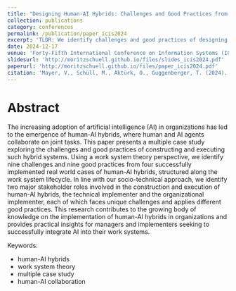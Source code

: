 ```yaml
---
title: "Designing Human-AI Hybrids: Challenges and Good Practices from a Multiple Case Study"
collection: publications
category: conferences
permalink: /publication/paper_icis2024
excerpt: 'TLDR: We identify challenges and good practices of designing human-AI hybrids from four empirical cases'
date: 2024-12-17
venue: 'Forty-Fifth International Conference on Information Systems (ICIS 2024)'
slidesurl: 'http://moritzschuell.github.io/files/slides_icis2024.pdf'
paperurl: 'http://moritzschuell.github.io/files/paper_icis2024.pdf'
citation: 'Mayer, V., Schüll, M., Aktürk, O., Guggenberger, T. (2024). Designing Human-AI Hybrids: Challenges and Good Practices from a Multiple Case Study. ICIS 2024 Proceedings.'
---
```


Abstract
======
The increasing adoption of artificial intelligence (AI) in organizations has led to the emergence of human-AI hybrids, where human and AI agents collaborate on joint tasks. This paper presents a multiple case study exploring the challenges and good practices of constructing and executing such hybrid systems. Using a work system theory perspective, we identify nine challenges and nine good practices from four successfully implemented real world cases of human-AI hybrids, structured along the work system lifecycle. In line with our socio-technical approach, we identify two major stakeholder roles involved in the construction and execution of human-AI hybrids, the technical implementer and the organizational implementer, each of which faces unique challenges and applies different good practices. This research contributes to the growing body of knowledge on the implementation of human-AI hybrids in organizations and provides practical insights for managers and implementers seeking to successfully integrate AI into their work systems.

Keywords:
* human-AI hybrids
* work system theory
* multiple case study
* human-AI collaboration
